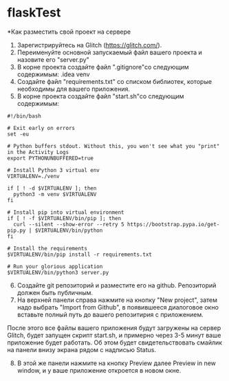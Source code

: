 # flaskTest
*Как разместить свой проект на сервере

1. Зарегистрируйтесь на Glitch (https://glitch.com/). 
2. Переименуйте основной запускаемый файл вашего проекта и назовите его "server.py"
3. В корне проекта создайте файл ".gitignore"со следующим содержимым:
.idea
venv
4. Создайте файл "requirements.txt" со списком библиотек, которые необходимы для вашего приложения.
5. В корне проекта создайте файл "start.sh"со следующим содержимым:
```
#!/bin/bash

# Exit early on errors
set -eu

# Python buffers stdout. Without this, you won't see what you "print" in the Activity Logs
export PYTHONUNBUFFERED=true

# Install Python 3 virtual env
VIRTUALENV=./venv

if [ ! -d $VIRTUALENV ]; then
  python3 -m venv $VIRTUALENV
fi

# Install pip into virtual environment
if [ ! -f $VIRTUALENV/bin/pip ]; then
  curl --silent --show-error --retry 5 https://bootstrap.pypa.io/get-pip.py | $VIRTUALENV/bin/python
fi

# Install the requirements
$VIRTUALENV/bin/pip install -r requirements.txt

# Run your glorious application
$VIRTUALENV/bin/python3 server.py
```

6. Создайте git репозиторий и разместите его на github. Репозиторий должен быть публичным.
7. На верхней панели справа нажмите на кнопку "New project", затем надо выбрать "Import from Github", в появившееся диалоговое окно вставьте полный путь до вашего репозитирия с приложением.

После этого все файлы вашего приложения будут загружены на сервер Glitch, будет запущен скрипт start.sh, и примерно через 3-5 минут ваше приложение будет работать. Об этом будет свидетельствовать смайлик на панели внизу экрана рядом с надписью Status.

8. В этой же панели нажмите на кнопку Preview далее Preview in new window, и у ваше приложение откроется в новом окне.
